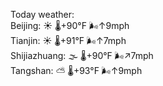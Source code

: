 Today weather:  
Beijing: ☀️ 🌡️+90°F 🌬️↑9mph  
Tianjin: ☀️ 🌡️+91°F 🌬️↑7mph  
Shijiazhuang: 🌫  🌡️+90°F 🌬️↗7mph  
Tangshan: ⛅️  🌡️+93°F 🌬️↑9mph  
